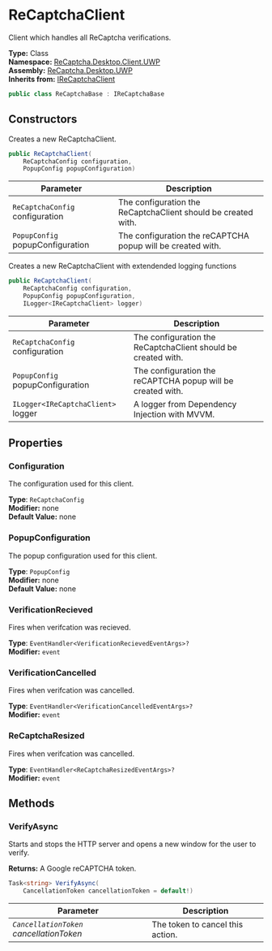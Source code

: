 # ReCaptchaClient
Client which handles all ReCaptcha verifications.

**Type:** Class
<br />
**Namespace:** [ReCaptcha.Desktop.Client.UWP](/ReCaptcha.Desktop/reference/recaptcha.desktop.uwp/client/)
<br />
**Assembly:** [ReCaptcha.Desktop.UWP](/ReCaptcha.Desktop/reference/recaptcha.desktop.uwp/)
<br />
**Inherits from:** [IReCaptchaClient](/ReCaptcha.Desktop/reference/recaptcha.desktop/client/interfaces/irecaptchaclient.html)

```cs
public class ReCaptchaBase : IReCaptchaBase
```


## Constructors
Creates a new ReCaptchaClient.
```cs
public ReCaptchaClient(
    ReCaptchaConfig configuration,
    PopupConfig popupConfiguration)
```
| Parameter                                                                                   | Description                                                 |
|---------------------------------------------------------------------------------------------|-------------------------------------------------------------|
| `ReCaptchaConfig` configuration | The configuration the ReCaptchaClient should be created with. |
| `PopupConfig` popupConfiguration | The configuration the reCAPTCHA popup will be created with. |

Creates a new ReCaptchaClient with extendended logging functions
```cs
public ReCaptchaClient(
    ReCaptchaConfig configuration,
    PopupConfig popupConfiguration,
    ILogger<IReCaptchaClient> logger)
```
| Parameter                                                                                   | Description                                                 |
|---------------------------------------------------------------------------------------------|-------------------------------------------------------------|
| `ReCaptchaConfig` configuration | The configuration the ReCaptchaClient should be created with. |
| `PopupConfig` popupConfiguration | The configuration the reCAPTCHA popup will be created with. |
| `ILogger<IReCaptchaClient>` logger | A logger from Dependency Injection with MVVM. |


## Properties

### Configuration
The configuration used for this client.

**Type**: `ReCaptchaConfig`
<br />
**Modifier:** none
<br />
**Default Value:** none

### PopupConfiguration
The popup configuration used for this client.

**Type**: `PopupConfig`
<br />
**Modifier:** none
<br />
**Default Value:** none

### VerificationRecieved
Fires when verifcation was recieved.

**Type**: `EventHandler<VerificationRecievedEventArgs>?`
<br />
**Modifier:** `event`

### VerificationCancelled
Fires when verifcation was cancelled.

**Type**: `EventHandler<VerificationCancelledEventArgs>?`
<br />
**Modifier:** `event`

### ReCaptchaResized
Fires when verifcation was cancelled.

**Type**: `EventHandler<ReCaptchaResizedEventArgs>?`
<br />
**Modifier:** `event`


## Methods

### VerifyAsync
Starts and stops the HTTP server and opens a new window for the user to verify.

**Returns:** A Google reCAPTCHA token.
```cs
Task<string> VerifyAsync(
    CancellationToken cancellationToken = default!)
```
| Parameter                                                | Description                           |
|----------------------------------------------------------|---------------------------------------|
| *`CancellationToken` cancellationToken*                  | The token to cancel this action.      |
